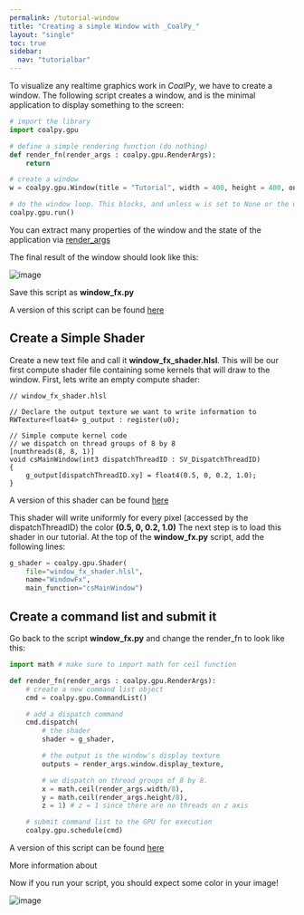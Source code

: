 ```yaml
---
permalink: /tutorial-window
title: "Creating a simple Window with _CoalPy_"
layout: "single"
toc: true
sidebar:
  nav: "tutorialbar"
---
```


To visualize any realtime graphics work in _CoalPy_, we have to create a window.
The following script creates a window, and is the minimal application to display something to the screen:

```python
# import the library
import coalpy.gpu

# define a simple rendering function (do nothing)
def render_fn(render_args : coalpy.gpu.RenderArgs):
    return

# create a window
w = coalpy.gpu.Window(title = "Tutorial", width = 400, height = 400, on_render = render_fn)

# do the window loop. This blocks, and unless w is set to None or the user hits the close button, it will continue
coalpy.gpu.run()

```

You can extract many properties of the window and the state of the application via [render_args](apidocs/0.50/coalpy.gpu.html#RenderArgs)

The final result of the window should look like this:

![image](images/step0-window.png)

Save this script as __window_fx.py__

A version of this script can be found [here](https://github.com/kecho/coalpy/blob/master/Source/scripts/tutorial/window_fx_v0.py)

## Create a Simple Shader

Create a new text file and call it __window_fx_shader.hlsl__. This will be our first compute shader file containing some kernels that will draw to the window.
First, lets write an empty compute shader:

```hlsl
// window_fx_shader.hlsl

// Declare the output texture we want to write information to
RWTexture<float4> g_output : register(u0);

// Simple compute kernel code
// we dispatch on thread groups of 8 by 8
[numthreads(8, 8, 1)]
void csMainWindow(int3 dispatchThreadID : SV_DispatchThreadID)
{
    g_output[dispatchThreadID.xy] = float4(0.5, 0, 0.2, 1.0);
}

```
A version of this shader can be found [here](https://github.com/kecho/coalpy/blob/master/Source/scripts/tutorial/window_fx_shader_v0.hlsl)

This shader will write uniformly for every pixel (accessed by the dispatchThreadID) the color __(0.5, 0, 0.2, 1.0)__
The next step is to load this shader in our tutorial. At the top of the __window_fx.py__ script, add the following lines:

```python
g_shader = coalpy.gpu.Shader(
    file="window_fx_shader.hlsl",
    name="WindowFx",
    main_function="csMainWindow")
```

## Create a command list and submit it

Go back to the script __window_fx.py__ and change the render_fn to look like this:

```python
import math # make sure to import math for ceil function

def render_fn(render_args : coalpy.gpu.RenderArgs):
    # create a new command list object
    cmd = coalpy.gpu.CommandList()

    # add a dispatch command
    cmd.dispatch(
        # the shader
        shader = g_shader, 

        # the output is the window's display texture
        outputs = render_args.window.display_texture,

        # we dispatch on thread groups of 8 by 8.
        x = math.ceil(render_args.width/8),
        y = math.ceil(render_args.height/8),
        z = 1) # z = 1 since there are no threads on z axis

    # submit command list to the GPU for execution
    coalpy.gpu.schedule(cmd)

```

A version of this script can be found [here](https://github.com/kecho/coalpy/blob/master/Source/scripts/tutorial/window_fx_v1.py)

More information about 

Now if you run your script, you should expect some color in your image!

![image](images/step1-window.png)
